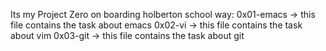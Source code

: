 Its my Project Zero on boarding holberton school way:
    0x01-emacs -> this file contains the task about emacs
    0x02-vi  -> this file contains the task about vim
    0x03-git  -> this file contains the task about git
 

